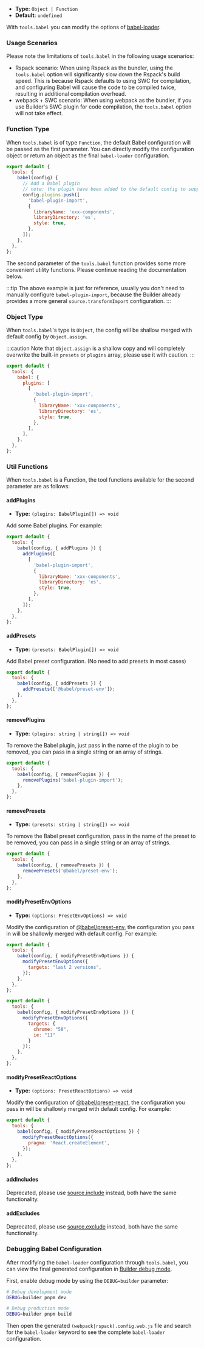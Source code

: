 - **Type:** `Object | Function`
- **Default:** `undefined`

With `tools.babel` you can modify the options of [babel-loader](https://github.com/babel/babel-loader).

### Usage Scenarios

Please note the limitations of `tools.babel` in the following usage scenarios:

- Rspack scenario: When using Rspack as the bundler, using the `tools.babel` option will significantly slow down the Rspack's build speed. This is because Rspack defaults to using SWC for compilation, and configuring Babel will cause the code to be compiled twice, resulting in additional compilation overhead.
- webpack + SWC scenario: When using webpack as the bundler, if you use Builder's SWC plugin for code compilation, the `tools.babel` option will not take effect.

### Function Type

When `tools.babel` is of type `Function`, the default Babel configuration will be passed as the first parameter. You can directly modify the configuration object or return an object as the final `babel-loader` configuration.

```js
export default {
  tools: {
    babel(config) {
      // Add a Babel plugin
      // note: the plugin have been added to the default config to support antd load on demand
      config.plugins.push([
        'babel-plugin-import',
        {
          libraryName: 'xxx-components',
          libraryDirectory: 'es',
          style: true,
        },
      ]);
    },
  },
};
```

The second parameter of the `tools.babel` function provides some more convenient utility functions. Please continue reading the documentation below.

:::tip
The above example is just for reference, usually you don't need to manually configure `babel-plugin-import`, because the Builder already provides a more general `source.transformImport` configuration.
:::

### Object Type

When `tools.babel`'s type is `Object`, the config will be shallow merged with default config by `Object.assign`.

:::caution
Note that `Object.assign` is a shallow copy and will completely overwrite the built-in `presets` or `plugins` array, please use it with caution.
:::

```js
export default {
  tools: {
    babel: {
      plugins: [
        [
          'babel-plugin-import',
          {
            libraryName: 'xxx-components',
            libraryDirectory: 'es',
            style: true,
          },
        ],
      ],
    },
  },
};
```

### Util Functions

When `tools.babel` is a Function, the tool functions available for the second parameter are as follows:

#### addPlugins

- **Type:** `(plugins: BabelPlugin[]) => void`

Add some Babel plugins. For example:

```js
export default {
  tools: {
    babel(config, { addPlugins }) {
      addPlugins([
        [
          'babel-plugin-import',
          {
            libraryName: 'xxx-components',
            libraryDirectory: 'es',
            style: true,
          },
        ],
      ]);
    },
  },
};
```

#### addPresets

- **Type:** `(presets: BabelPlugin[]) => void`

Add Babel preset configuration. (No need to add presets in most cases)

```js
export default {
  tools: {
    babel(config, { addPresets }) {
      addPresets(['@babel/preset-env']);
    },
  },
};
```

#### removePlugins

- **Type:** `(plugins: string | string[]) => void`

To remove the Babel plugin, just pass in the name of the plugin to be removed, you can pass in a single string or an array of strings.

```js
export default {
  tools: {
    babel(config, { removePlugins }) {
      removePlugins('babel-plugin-import');
    },
  },
};
```

#### removePresets

- **Type:** `(presets: string | string[]) => void`

To remove the Babel preset configuration, pass in the name of the preset to be removed, you can pass in a single string or an array of strings.

```js
export default {
  tools: {
    babel(config, { removePresets }) {
      removePresets('@babel/preset-env');
    },
  },
};
```

#### modifyPresetEnvOptions

- **Type:** `(options: PresetEnvOptions) => void`

Modify the configuration of [@babel/preset-env](https://babeljs.io/docs/en/babel-preset-env), the configuration you pass in will be shallowly merged with default config. For example:

```js
export default {
  tools: {
    babel(config, { modifyPresetEnvOptions }) {
      modifyPresetEnvOptions({
        targets: "last 2 versions",
      });
    },
  },
};
```

```js
export default {
  tools: {
    babel(config, { modifyPresetEnvOptions }) {
      modifyPresetEnvOptions({
        targets: {
          chrome: "58",
          ie: "11"
        }
      });
    },
  },
};
```

#### modifyPresetReactOptions

- **Type:** `(options: PresetReactOptions) => void`

Modify the configuration of [@babel/preset-react](https://babeljs.io/docs/en/babel-preset-react), the configuration you pass in will be shallowly merged with default config. For example:

```js
export default {
  tools: {
    babel(config, { modifyPresetReactOptions }) {
      modifyPresetReactOptions({
        pragma: 'React.createElement',
      });
    },
  },
};
```

#### addIncludes

Deprecated, please use [source.include](https://modernjs.dev/en/configure/app/source/include.html) instead, both have the same functionality.

#### addExcludes

Deprecated, please use [source.exclude](https://modernjs.dev/en/configure/app/source/exclude.html) instead, both have the same functionality.

### Debugging Babel Configuration

After modifying the `babel-loader` configuration through `tools.babel`, you can view the final generated configuration in [Builder debug mode](https://modernjs.dev/builder/en/guide/debug/debug-mode.html).

First, enable debug mode by using the `DEBUG=builder` parameter:

```bash
# Debug development mode
DEBUG=builder pnpm dev

# Debug production mode
DEBUG=builder pnpm build
```

Then open the generated `(webpack|rspack).config.web.js` file and search for the `babel-loader` keyword to see the complete `babel-loader` configuration.
